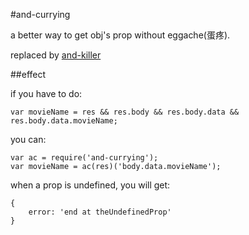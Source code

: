 #and-currying

a better way to get obj's prop without eggache(蛋疼).

replaced by [and-killer](https://www.npmjs.com/package/and-killer)

##effect

if you have to do:

```
var movieName = res && res.body && res.body.data && res.body.data.movieName;
```

you can:

```
var ac = require('and-currying');
var movieName = ac(res)('body.data.movieName');
```

when a prop is  undefined, you will get:

```
{
    error: 'end at theUndefinedProp'
}
```
